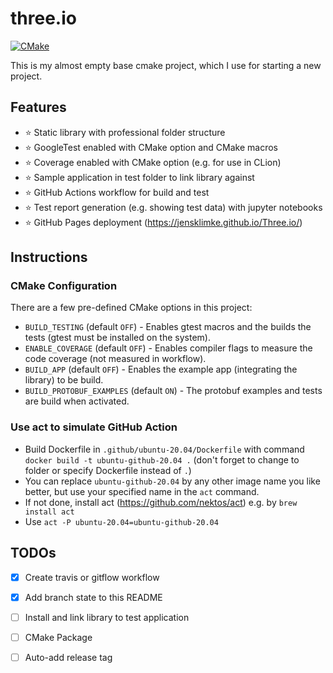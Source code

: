 # three.io

[![CMake](https://github.com/JensKlimke/Three.io/actions/workflows/cmake.yml/badge.svg?branch=master)](https://github.com/JensKlimke/Three.io/actions/workflows/cmake.yml)

This is my almost empty base cmake project, which I use for starting a new project.

## Features

* ⭐️ Static library with professional folder structure
* ⭐️ GoogleTest enabled with CMake option and CMake macros
* ⭐️ Coverage enabled with CMake option (e.g. for use in CLion)
* ⭐ Sample application in test folder to link library against
* ⭐ GitHub Actions workflow for build and test
* ⭐ Test report generation (e.g. showing test data) with jupyter notebooks
* ⭐ GitHub Pages deployment (https://jensklimke.github.io/Three.io/) 

## Instructions

### CMake Configuration

There are a few pre-defined CMake options in this project:

* `BUILD_TESTING` (default `OFF`) - Enables gtest macros and the builds the tests (gtest must be installed on the system).
* `ENABLE_COVERAGE` (default `OFF`) - Enables compiler flags to measure the code coverage (not measured in workflow).
* `BUILD_APP` (default `OFF`) - Enables the example app (integrating the library) to be build.
* `BUILD_PROTOBUF_EXAMPLES` (default `ON`) - The protobuf examples and tests are build when activated. 

### Use act to simulate GitHub Action

* Build Dockerfile in `.github/ubuntu-20.04/Dockerfile` with command `docker build -t ubuntu-github-20.04 .` (don't forget to change to folder or specify Dockerfile instead of `.`)
* You can replace `ubuntu-github-20.04` by any other image name you like better, but use your specified name in the `act` command.
* If not done, install act (https://github.com/nektos/act) e.g. by `brew install act`
* Use `act -P ubuntu-20.04=ubuntu-github-20.04`

## TODOs
* [x] Create travis or gitflow workflow
* [x] Add branch state to this README
* [ ] Install and link library to test application
* [ ] CMake Package
* [ ] Auto-add release tag
 